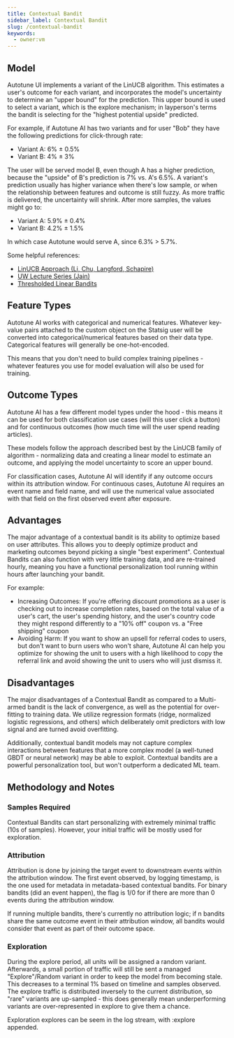 ```yaml
---
title: Contextual Bandit
sidebar_label: Contextual Bandit
slug: /contextual-bandit
keywords:
  - owner:vm
---
```


## Model

Autotune UI implements a variant of the LinUCB algorithm. This estimates a user's outcome for each variant, and incorporates the model's uncertainty to determine an "upper bound" for the prediction. This upper bound is used to select a variant, which is the explore mechanism; in layperson's terms the bandit is selecting for the "highest potential upside" predicted.

For example, if Autotune AI has two variants and for user "Bob" they have the following predictions for click-through rate:

- Variant A: 6% ± 0.5%
- Variant B: 4% ± 3%

The user will be served model B, even though A has a higher prediction, because the "upside" of B's prediction is 7% vs. A's 6.5%. A variant's prediction usually has higher variance when there's low sample, or when the relationship between features and outcome is still fuzzy. As more traffic is delivered, the uncertainty will shrink. After more samples, the values might go to:

- Variant A: 5.9% ± 0.4%
- Variant B: 4.2% ± 1.5%

In which case Autotune would serve A, since 6.3% > 5.7%.

Some helpful references:

- [LinUCB Approach (Li, Chu, Langford, Schapire)](https://arxiv.org/pdf/1003.0146)
- [UW Lecture Series (Jain)](https://courses.cs.washington.edu/courses/cse599i/18wi/resources/lecture10/lecture10.pdf)
- [Thresholded Linear Bandits](https://proceedings.mlr.press/v206/mehta23a/mehta23a.pdf)

## Feature Types

Autotune AI works with categorical and numerical features. Whatever key-value pairs attached to the custom object on the Statsig user will be converted into categorical/numerical features based on their data type. Categorical features will generally be one-hot-encoded.

This means that you don't need to build complex training pipelines - whatever features you use for model evaluation will also be used for training.

## Outcome Types

Autotune AI has a few different model types under the hood - this means it can be used for both classification use cases (will this user click a button) and for continuous outcomes (how much time will the user spend reading articles).

These models follow the approach described best by the LinUCB family of algorithm - normalizing data and creating a linear model to estimate an outcome, and applying the model uncertainty to score an upper bound.

For classification cases, Autotune AI will identify if any outcome occurs within its attribution window. For continuous cases, Autotune AI requires an event name and field name, and will use the numerical value associated with that field on the first observed event after exposure.

## Advantages

The major advantage of a contextual bandit is its ability to optimize based on user attributes. This allows you to deeply optimize product and marketing outcomes beyond picking a single "best experiment". Contextual Bandits can also function with very little training data, and are re-trained hourly, meaning you have a functional personalization tool running within hours after launching your bandit.

For example:

- Increasing Outcomes: If you're offering discount promotions as a user is checking out to increase completion rates, based on the total value of a user's cart, the user's spending history, and the user's country code they might respond differently to a "10% off" coupon vs. a "Free shipping" coupon
- Avoiding Harm: If you want to show an upsell for referral codes to users, but don't want to burn users who won't share, Autotune AI can help you optimize for showing the unit to users with a high likelihood to copy the referral link and avoid showing the unit to users who will just dismiss it.

## Disadvantages

The major disadvantages of a Contextual Bandit as compared to a Multi-armed bandit is the lack of convergence, as well as the potential for over-fitting to training data. We utilize regression formats (ridge, normalized logistic regressions, and others) which deliberately omit predictors with low signal and are turned avoid overfitting.

Additionally, contextual bandit models may not capture complex interactions between features that a more complex model (a well-tuned GBDT or neural network) may be able to exploit. Contextual bandits are a powerful personalization tool, but won't outperform a dedicated ML team.

## Methodology and Notes

### Samples Required 
Contextual Bandits can start personalizing with extremely minimal traffic (10s of samples). However, your initial traffic will be mostly used for exploration.

### Attribution
Attribution is done by joining the target event to downstream events within the attribution window. The first event observed, by logging timestamp, is the one used for metadata in metadata-based contextual bandits. For binary bandits (did an event happen), the flag is 1/0 for if there are more than 0 events during the attribution window.

If running multiple bandits, there's currently no attribution logic; if n bandits share the same outcome event in their attribution window, all bandits would consider that event as part of their outcome space.

### Exploration
During the explore period, all units will be assigned a random variant. Afterwards, a small portion of traffic will still be sent a managed "Explore"/Random variant in order to keep the model from becoming stale. This decreases to a terminal 1% based on timeline and samples observed. The explore traffic is distributed inversely to the current distribution, so "rare" variants are up-sampled - this does generally mean underperforming variants are over-represented in explore to give them a chance.

Exploration explores can be seem in the log stream, with :explore appended.


